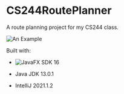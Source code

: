 # CS244RoutePlanner
 A route planning project for my CS244 class.

![An Example](https://user-images.githubusercontent.com/7953350/122376706-41ccb980-cf19-11eb-8207-10d3c90f66c5.gif)

Built with:
- ![JavaFX SDK 16](https://gluonhq.com/download/javafx-16-sdk-windows/)

- Java JDK 13.0.1

- IntelliJ 2021.1.2
